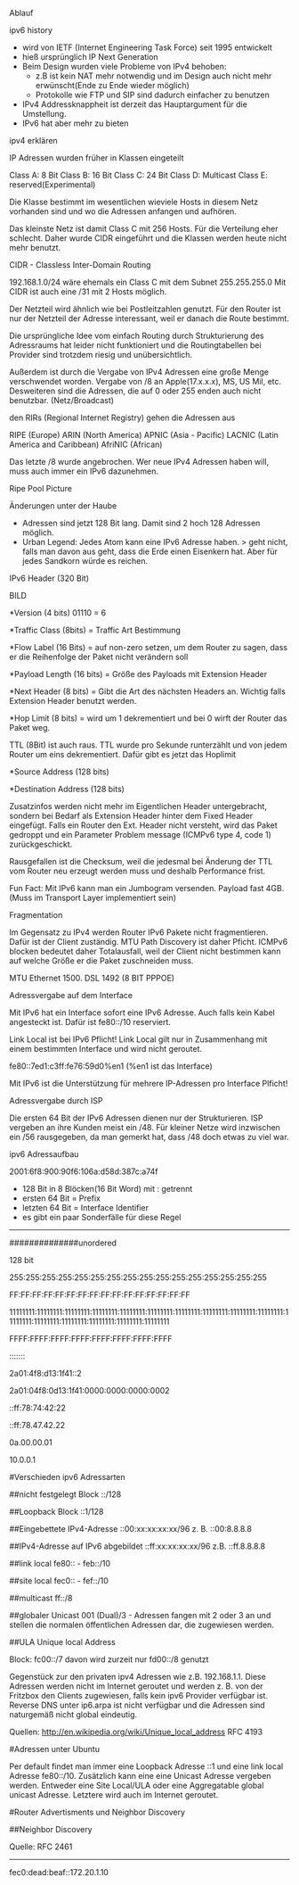 Ablauf

ipv6 history

- wird von IETF (Internet Engineering Task Force) seit 1995 entwickelt
- hieß ursprünglich IP Next Generation
- Beim Design wurden viele Probleme von IPv4 behoben:
	- z.B ist kein NAT mehr notwendig und im Design auch nicht mehr erwünscht(Ende zu Ende wieder möglich)
	- Protokolle wie FTP und SIP sind dadurch einfacher zu benutzen
- IPv4 Addressknappheit ist derzeit das Hauptargument für die Umstellung.
- IPv6 hat aber mehr zu bieten

ipv4 erklären

IP Adressen wurden früher in Klassen eingeteilt

Class A: 8 Bit
Class B: 16 Bit
Class C: 24 Bit
Class D: Multicast
Class E: reserved(Experimental)

Die Klasse bestimmt im wesentlichen wieviele Hosts in diesem Netz vorhanden sind und wo die Adressen anfangen und aufhören.

Das kleinste Netz ist damit Class C mit 256 Hosts. Für die Verteilung eher schlecht. Daher wurde CIDR eingeführt und die Klassen werden heute nicht mehr benutzt.

CIDR - Classless Inter-Domain Routing

192.168.1.0/24 wäre ehemals ein Class C mit dem Subnet 255.255.255.0
Mit CIDR ist auch eine /31 mit 2 Hosts möglich.

Der Netzteil wird ähnlich wie bei Postleitzahlen genutzt. Für den Router ist nur der Netzteil der Adresse interessant, weil er danach die Route bestimmt.

Die ursprüngliche Idee vom einfach Routing durch Strukturierung des Adressraums hat leider nicht funktioniert und die Routingtabellen bei Provider sind trotzdem riesig und unübersichtlich.

Außerdem ist durch die Vergabe von IPv4 Adressen eine große Menge verschwendet worden. Vergabe von /8 an Apple(17.x.x.x), MS, US Mil, etc.
Desweiteren sind die Adressen, die auf 0 oder 255 enden auch nicht benutzbar. (Netz/Broadcast)



den RIRs (Regional Internet Registry) gehen die Adressen aus

RIPE (Europe)
ARIN (North America)
APNIC (Asia - Pacific)
LACNIC (Latin America and Caribbean)
AfriNIC (African)

Das letzte /8 wurde angebrochen. Wer neue IPv4 Adressen haben will, muss auch immer ein IPv6 dazunehmen.

Ripe Pool Picture 




Änderungen unter der Haube

- Adressen sind jetzt 128 Bit lang. Damit sind 2 hoch 128 Adressen möglich.
- Urban Legend: Jedes Atom kann eine IPv6 Adresse haben. > geht nicht, falls man davon aus geht, dass die Erde einen Eisenkern hat. Aber für jedes Sandkorn würde es reichen.



IPv6 Header (320 Bit)

BILD

*Version (4 bits) 01110 = 6

*Traffic Class (8bits) = Traffic Art Bestimmung

*Flow Label (16 Bits) = auf non-zero setzen, um dem Router zu sagen, dass er die Reihenfolge der Paket nicht verändern soll

*Payload Length (16 bits) = Größe des Payloads mit Extension Header

*Next Header (8 bits) = Gibt die Art des nächsten Headers an. Wichtig falls Extension Header benutzt werden.

*Hop Limit (8 bits) = wird um 1 dekrementiert und bei 0 wirft der Router das Paket weg.

TTL (8Bit) ist auch raus. TTL wurde pro Sekunde runterzählt und von jedem Router um eins dekrementiert. Dafür gibt es jetzt das Hoplimit

*Source Address (128 bits) 

*Destination Address (128 bits)


Zusatzinfos werden nicht mehr im Eigentlichen Header untergebracht, sondern bei Bedarf als Extension Header hinter dem Fixed Header eingefügt. Falls ein Router den Ext. Header nicht versteht, wird das Paket gedroppt und ein Parameter Problem message (ICMPv6 type 4, code 1) zurückgeschickt.

Rausgefallen ist die Checksum, weil die jedesmal bei Änderung der TTL vom Router neu erzeugt werden muss und deshalb Performance frist.


Fun Fact: Mit IPv6 kann man ein Jumbogram versenden. Payload fast 4GB. (Muss im Transport Layer implementiert sein)


Fragmentation

Im Gegensatz zu IPv4 werden Router IPv6 Pakete nicht fragmentieren. Dafür ist der Client zuständig. MTU Path Discovery ist daher Pficht. ICMPv6 blocken bedeutet daher Totalausfall, weil der Client nicht bestimmen kann auf welche Größe er die Paket zuschneiden muss.

MTU Ethernet 1500. DSL 1492 (8 BIT PPPOE)


Adressvergabe auf dem Interface

Mit IPv6 hat ein Interface sofort eine IPv6 Adresse. Auch falls kein Kabel angesteckt ist. 
Dafür ist fe80::/10 reserviert.

Link Local ist bei IPv6 Pflicht!
Link Local gilt nur in Zusammenhang mit einem bestimmten Interface und wird nicht geroutet.

fe80::7ed1:c3ff:fe76:59d0%en1 (%en1 ist das Interface)


Mit IPv6 ist die Unterstützung für mehrere IP-Adressen pro Interface Plficht!





Adressvergabe durch ISP

Die ersten 64 Bit der IPv6 Adressen dienen nur der Strukturieren. ISP vergeben an ihre Kunden meist ein /48. Für kleiner Netze wird inzwischen ein /56 rausgegeben, da man gemerkt hat, dass /48 doch etwas zu viel war.




ipv6 Adressaufbau

2001:6f8:900:90f6:106a:d58d:387c:a74f

- 128 Bit in 8 Blöcken(16 Bit Word) mit : getrennt
- ersten 64 Bit = Prefix
- letzten 64 Bit = Interface Identifier
- es gibt ein paar Sonderfälle für diese Regel



---
##############unordered

128 bit

255:255:255:255:255:255:255:255:255:255:255:255:255:255:255:255

FF:FF:FF:FF:FF:FF:FF:FF:FF:FF:FF:FF:FF:FF:FF:FF

11111111:11111111:11111111:11111111:11111111:11111111:11111111:11111111:11111111:11111111:11111111:11111111:11111111:11111111:11111111:11111111

FFFF:FFFF:FFFF:FFFF:FFFF:FFFF:FFFF:FFFF

:::::::




2a01:4f8:d13:1f41::2

2a01:04f8:0d13:1f41:0000:0000:0000:0002

::ff:78:74:42:22

::ff:78.47.42.22

0a.00.00.01

10.0.0.1


#Verschieden ipv6 Adressarten

##nicht festgelegt
Block ::/128 

##Loopback
Block ::1/128

##Eingebettete IPv4-Adresse
::00:xx:xx:xx:xx/96 z. B. ::00:8.8.8.8 

##IPv4-Adresse auf IPv6 abgebildet
::ff:xx:xx:xx:xx/96 z.B. ::ff.8.8.8.8

##link local
fe80:: - feb::/10

##site local
fec0:: - fef::/10

##multicast
ff::/8

##globaler Unicast
001 (Dual)/3  - Adressen fangen mit 2 oder 3 an und stellen die normalen öffentlichen Adressen dar, die zugewiesen werden.

##ULA Unique local Address

Block: fc00::/7 davon wird zurzeit nur fd00::/8 genutzt

Gegenstück zur den privaten ipv4 Adressen wie z.B. 192.168.1.1. Diese Adressen werden nicht im Internet geroutet und werden z. B. von der Fritzbox den Clients zugewiesen, falls kein ipv6 Provider verfügbar ist. Reverse DNS unter ip6.arpa ist nicht verfügbar und die Adressen sind naturgemäß nicht global eindeutig.

Quellen:
http://en.wikipedia.org/wiki/Unique_local_address
RFC 4193

#Adressen unter Ubuntu

Per default findet man immer eine Loopback Adresse ::1 und eine link local Adresse fe80::/10. Zusätzlich kann eine eine Unicast Adresse vergeben werden. Entweder eine Site Local/ULA oder eine Aggregatable global unicast Adresse. Letztere wird auch im Internet geroutet.

#Router Advertisments und Neighbor Discovery

##Neighbor Discovery

Quelle: RFC 2461





---

fec0:dead:beaf::172.20.1.10


